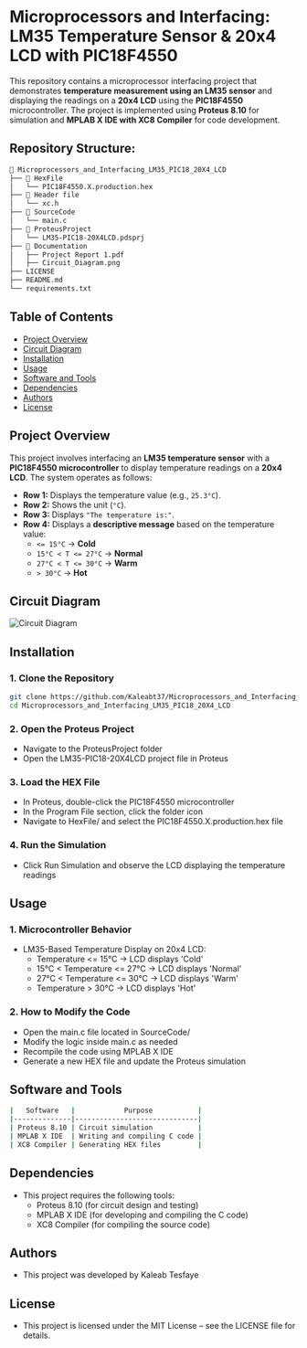 # Microprocessors and Interfacing: LM35 Temperature Sensor & 20x4 LCD with PIC18F4550
This repository contains a microprocessor interfacing project that demonstrates **temperature measurement using an LM35 sensor** and displaying the readings on a **20x4 LCD** using the **PIC18F4550** microcontroller. The project is implemented using **Proteus 8.10** for simulation and **MPLAB X IDE with XC8 Compiler** for code development.

## Repository Structure:

```bash
📂 Microprocessors_and_Interfacing_LM35_PIC18_20X4_LCD
├── 📂 HexFile
│   └── PIC18F4550.X.production.hex
├── 📂 Header file
│   └── xc.h
├── 📂 SourceCode
│   └── main.c
├── 📂 ProteusProject
│   └── LM35-PIC18-20X4LCD.pdsprj
├── 📂 Documentation
│   ├── Project Report 1.pdf
│   ├── Circuit_Diagram.png
├── LICENSE
├── README.md
└── requirements.txt


```

## Table of Contents

- [Project Overview](#project-overview)
- [Circuit Diagram](#circuit-diagram)
- [Installation](#installation)
- [Usage](#usage)
- [Software and Tools](#software-and-tools)
- [Dependencies](#dependencies)
- [Authors](#authors)
- [License](#license)

## Project Overview

This project involves interfacing an **LM35 temperature sensor** with a **PIC18F4550 microcontroller** to display temperature readings on a **20x4 LCD**. The system operates as follows:

- **Row 1:** Displays the temperature value (e.g., `25.3°C`).
- **Row 2:** Shows the unit (`°C`).
- **Row 3:** Displays `"The temperature is:"`.
- **Row 4:** Displays a **descriptive message** based on the temperature value:
  - `<= 15°C` → **Cold**
  - `15°C < T <= 27°C` → **Normal**
  - `27°C < T <= 30°C` → **Warm**
  - `> 30°C` → **Hot**
 
## Circuit Diagram
   ![Circuit Diagram](Documentation/Circuit_Diagram.jpg)

## **Installation**
### **1. Clone the Repository**
```bash
git clone https://github.com/Kaleabt37/Microprocessors_and_Interfacing_LM35_PIC18_20X4_LCD.git
cd Microprocessors_and_Interfacing_LM35_PIC18_20X4_LCD
```
### **2. Open the Proteus Project**

- Navigate to the ProteusProject folder
- Open the LM35-PIC18-20X4LCD project file in Proteus

### **3. Load the HEX File**

- In Proteus, double-click the PIC18F4550 microcontroller
- In the Program File section, click the folder icon
- Navigate to HexFile/ and select the PIC18F4550.X.production.hex file

### **4. Run the Simulation**

- Click Run Simulation and observe the LCD displaying the temperature readings


## **Usage**
### **1. Microcontroller Behavior**

- LM35-Based Temperature Display on 20x4 LCD:
  - Temperature <= 15°C → LCD displays 'Cold'  
  - 15°C < Temperature <= 27°C → LCD displays 'Normal'  
  - 27°C < Temperature <= 30°C → LCD displays 'Warm'  
  - Temperature > 30°C → LCD displays 'Hot'  

### **2. How to Modify the Code**

- Open the main.c file located in SourceCode/
- Modify the logic inside main.c as needed
- Recompile the code using MPLAB X IDE
- Generate a new HEX file and update the Proteus simulation


## **Software and Tools**
```bash
|   Software   |            Purpose           |
|--------------|------------------------------|
| Proteus 8.10 | Circuit simulation           |
| MPLAB X IDE  | Writing and compiling C code |
| XC8 Compiler | Generating HEX files         |
```

## **Dependencies**

- This project requires the following tools:
  - Proteus 8.10 (for circuit design and testing)
  - MPLAB X IDE (for developing and compiling the C code)
  - XC8 Compiler (for compiling the source code)

## **Authors**

- This project was developed by Kaleab Tesfaye


## **License**

- This project is licensed under the MIT License – see the LICENSE file for details.

